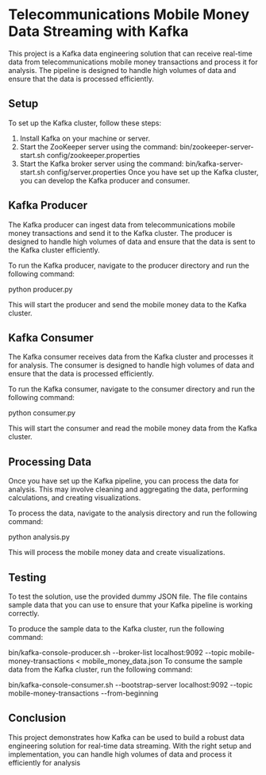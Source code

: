 
# Telecommunications Mobile Money Data Streaming with Kafka
This project is a Kafka data engineering solution that can receive real-time data from telecommunications mobile money transactions and process it for analysis. The pipeline is designed to handle high volumes of data and ensure that the data is processed efficiently.

## Setup
To set up the Kafka cluster, follow these steps:

1. Install Kafka on your machine or server.
2. Start the ZooKeeper server using the command: bin/zookeeper-server-start.sh config/zookeeper.properties
3. Start the Kafka broker server using the command: bin/kafka-server-start.sh config/server.properties
Once you have set up the Kafka cluster, you can develop the Kafka producer and consumer.

## Kafka Producer
The Kafka producer can ingest data from telecommunications mobile money transactions and send it to the Kafka cluster. The producer is designed to handle high volumes of data and ensure that the data is sent to the Kafka cluster efficiently.

To run the Kafka producer, navigate to the producer directory and run the following command:

python producer.py

This will start the producer and send the mobile money data to the Kafka cluster.

## Kafka Consumer
The Kafka consumer receives data from the Kafka cluster and processes it for analysis. The consumer is designed to handle high volumes of data and ensure that the data is processed efficiently.

To run the Kafka consumer, navigate to the consumer directory and run the following command:

python consumer.py

This will start the consumer and read the mobile money data from the Kafka cluster.

## Processing Data
Once you have set up the Kafka pipeline, you can process the data for analysis. This may involve cleaning and aggregating the data, performing calculations, and creating visualizations.

To process the data, navigate to the analysis directory and run the following command:

python analysis.py

This will process the mobile money data and create visualizations.

## Testing
To test the solution, use the provided dummy JSON file. The file contains sample data that you can use to ensure that your Kafka pipeline is working correctly.

To produce the sample data to the Kafka cluster, run the following command:

bin/kafka-console-producer.sh --broker-list localhost:9092 --topic mobile-money-transactions < mobile_money_data.json
To consume the sample data from the Kafka cluster, run the following command:

bin/kafka-console-consumer.sh --bootstrap-server localhost:9092 --topic mobile-money-transactions --from-beginning

## Conclusion
This project demonstrates how Kafka can be used to build a robust data engineering solution for real-time data streaming. With the right setup and implementation, you can handle high volumes of data and process it efficiently for analysis
